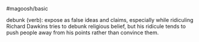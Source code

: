#magoosh/basic

debunk (verb): expose as false ideas and claims, especially while ridiculing 
Richard Dawkins tries to debunk religious belief, but his ridicule tends to push people away from his 
points rather than convince them. 
